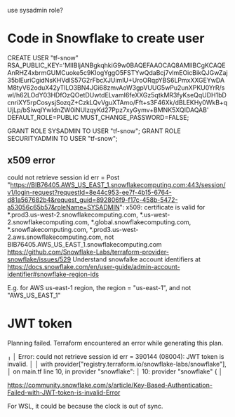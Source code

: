 
use sysadmin role?


# Code in Snowflake to create user
CREATE USER "tf-snow" RSA_PUBLIC_KEY='MIIBIjANBgkqhkiG9w0BAQEFAAOCAQ8AMIIBCgKCAQEAnRHZ4xbrmGUMCuoke5c9KIogYggO5FSTYwQdaBcj7vlmEOicBikQJGwZaj35blEuriCgidNsKHVdIS57G2rFbcXJUimlU+UroORqpYBS6LPmxXXGEYwDAM8tyV62oduX42yTlLO3BN4JGi68zmvAoW3gpVUUG5wPu2unXPKU0YrR/swl/h62LOdY03HDfOzQOetDUwtdELvamI6feXXGz5qtkMR3fyKseQqUDH1bDcnriXY5rpCosysjSozqZ+CzkLQvVguXTAmo/Fft+s3F46Xk/dBLEKHy0WkB+qUjLp/bSiwqlYwIdnZW0iNUlzqyKd27Ppz7xyGymv+BMNK5XQIDAQAB' DEFAULT_ROLE=PUBLIC MUST_CHANGE_PASSWORD=FALSE;

GRANT ROLE SYSADMIN TO USER "tf-snow";
GRANT ROLE SECURITYADMIN TO USER "tf-snow";


## x509 error
could not retrieve session id err = Post "https://BIB76405.AWS_US_EAST_1.snowflakecomputing.com:443/session/v1/login-request?requestId=8e44c953-ee7f-4b15-6764-d81a567682b4&request_guid=892806f9-f17c-458b-5472-a53056c65b57&roleName=SYSADMIN": x509: certificate is valid for *.prod3.us-west-2.snowflakecomputing.com, *.us-west-2.snowflakecomputing.com, *.global.snowflakecomputing.com, *.snowflakecomputing.com, *.prod3.us-west-2.aws.snowflakecomputing.com, not BIB76405.AWS_US_EAST_1.snowflakecomputing.com
https://github.com/Snowflake-Labs/terraform-provider-snowflake/issues/529
Understand snowfalke account identifiers at https://docs.snowflake.com/en/user-guide/admin-account-identifier#snowflake-region-ids

E.g. for AWS us-east-1 region, the region = "us-east-1", and not "AWS_US_EAST_1"


# JWT token 
Planning failed. Terraform encountered an error while generating this plan.

╷
│ Error: could not retrieve session id err = 390144 (08004): JWT token is invalid.
│
│   with provider["registry.terraform.io/snowflake-labs/snowflake"],
│   on main.tf line 10, in provider "snowflake":
│   10: provider "snowflake" {
│

https://community.snowflake.com/s/article/Key-Based-Authentication-Failed-with-JWT-token-is-invalid-Error

For WSL, it could be because the clock is out of sync.  
